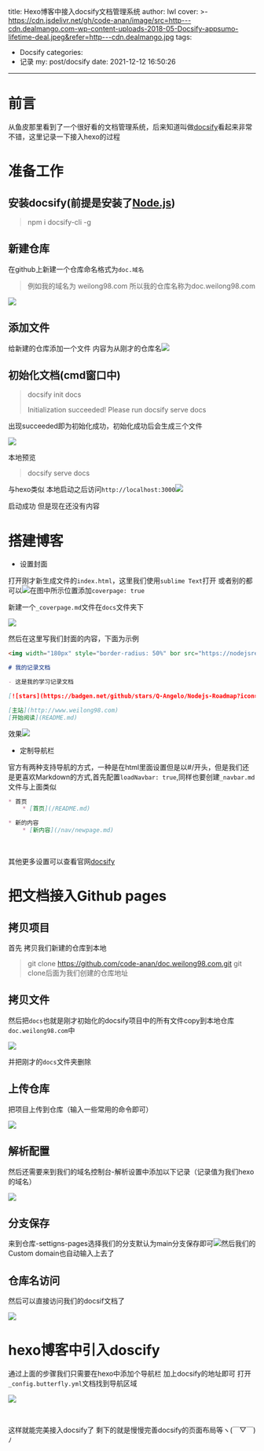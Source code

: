 title: Hexo博客中接入docsify文档管理系统
author: lwl
cover: >-
  https://cdn.jsdelivr.net/gh/code-anan/image/src=http---cdn.dealmango.com-wp-content-uploads-2018-05-Docsify-appsumo-lifetime-deal.jpeg&refer=http---cdn.dealmango.jpg
tags:
  - Docsify
categories:
  - 记录
my: post/docsify
date: 2021-12-12 16:50:26
---

# 前言

从鱼皮那里看到了一个很好看的文档管理系统，后来知道叫做[docsify](https://docsify.js.org/#/)看起来非常不错，这里记录一下接入hexo的过程 

# 准备工作

## 安装docsify(前提是安装了[Node.js](https://nodejs.org/zh-cn/download/))
   > npm i docsify-cli -g

## 新建仓库
在github上新建一个仓库命名格式为`doc.域名`
   > 例如我的域名为 weilong98.com 所以我的仓库名称为doc.weilong98.com

![](https://cdn.jsdelivr.net/gh/code-anan/image/20211211195623.png)

## 添加文件
给新建的仓库添加一个文件 内容为从刚才的仓库名![](https://cdn.jsdelivr.net/gh/code-anan/image/20211211200200.png)
## 初始化文档(cmd窗口中)
   > docsify init docs
   > 
   > Initialization succeeded! Please run docsify serve docs

出现succeeded即为初始化成功，初始化成功后会生成三个文件

![](https://cdn.jsdelivr.net/gh/code-anan/image/20211211201310.png)

本地预览

> docsify serve docs

与hexo类似 本地启动之后访问`http://localhost:3000`![](https://cdn.jsdelivr.net/gh/code-anan/image/20211211201503.png)

启动成功 但是现在还没有内容

# 搭建博客

- 设置封面

打开刚才新生成文件的`index.html`，这里我们使用`sublime Text`打开 或者别的都可以![](https://cdn.jsdelivr.net/gh/code-anan/image/20211211201846.png)在图中所示位置添加`coverpage: true`

新建一个`_coverpage.md`文件在`docs`文件夹下

![](https://cdn.jsdelivr.net/gh/code-anan/image/20211211202309.png)

然后在这里写我们封面的内容，下面为示例

```markdown
<img width="180px" style="border-radius: 50%" bor src="https://nodejsred.oss-cn-shanghai.aliyuncs.com/nodejs_roadmap-logo.jpeg?x-oss-process=style/may">

# 我的记录文档

- 这是我的学习记录文档

[![stars](https://badgen.net/github/stars/Q-Angelo/Nodejs-Roadmap?icon=github&color=4ab8a1)](https://github.com/Q-Angelo/Nodejs-Roadmap) [![forks](https://badgen.net/github/forks/Q-Angelo/Nodejs-Roadmap?icon=github&color=4ab8a1)](https://github.com/Q-Angelo/Nodejs-Roadmap)

[主站](http://www.weilong98.com)
[开始阅读](README.md)

```

效果![](https://cdn.jsdelivr.net/gh/code-anan/image/20211212152705.png)

- 定制导航栏

官方有两种支持导航的方式，一种是在html里面设置但是以#/开头，但是我们还是更喜欢Markdown的方式,首先配置`loadNavbar: true`,同样也要创建`_navbar.md`文件与上面类似

```markdown
* 首页
    * [首页](/README.md)

* 新的内容
    * [新内容](/nav/newpage.md)
```

<br/>

其他更多设置可以查看官网[docsify](https://docsify.js.org/#/zh-cn/)

# 把文档接入Github pages

## 拷贝项目
首先  拷贝我们新建的仓库到本地
> git clone https://github.com/code-anan/doc.weilong98.com.git
git clone后面为我们创建的仓库地址

## 拷贝文件
然后把`docs`也就是刚才初始化的docsify项目中的所有文件copy到本地仓库`doc.weilong98.com`中

![](https://cdn.jsdelivr.net/gh/code-anan/image/20211212154220.png)

并把刚才的`docs`文件夹删除

## 上传仓库
把项目上传到仓库（输入一些常用的命令即可）
   
   ![](https://cdn.jsdelivr.net/gh/code-anan/image/20211212155022.png)

## 解析配置
然后还需要来到我们的域名控制台-解析设置中添加以下记录（记录值为我们hexo的域名）
   
   ![](https://cdn.jsdelivr.net/gh/code-anan/image/20211212161259.png)
## 分支保存
来到仓库-settigns-pages选择我们的分支默认为main分支保存即可![](https://cdn.jsdelivr.net/gh/code-anan/image/20211212160759.png)然后我们的Custom domain也自动输入上去了
## 仓库名访问
然后可以直接访问我们的docsif文档了
   
   ![](https://cdn.jsdelivr.net/gh/code-anan/image/20211212161442.png)

# hexo博客中引入doscify

 通过上面的步骤我们只需要在hexo中添加个导航栏 加上docsify的地址即可 打开`_config.butterfly.yml`文档找到导航区域

![](https://cdn.jsdelivr.net/gh/code-anan/image/20211212164050.png)

<br/>

这样就能完美接入docsify了  剩下的就是慢慢完善docsify的页面布局等ヽ(￣▽￣)ﾉ
